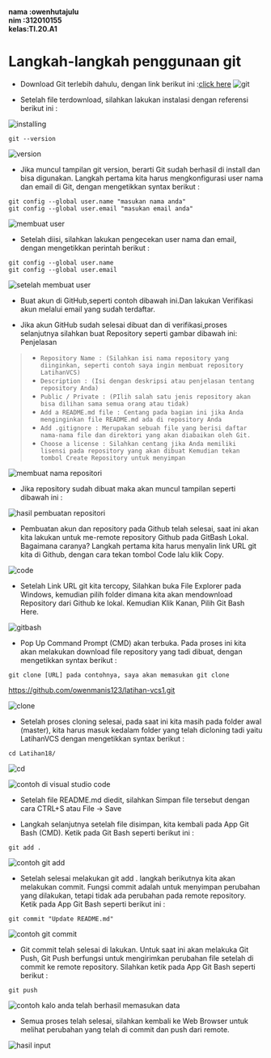 
**nama :owenhutajulu** <br>
**nim  :312010155** <br>
**kelas:TI.20.A1** <br>

# Langkah-langkah penggunaan git
* Download Git terlebih dahulu, dengan link berikut ini :[click here](https://git-scm.com/)
![git](ttr/git.png)

* Setelah file terdownload, silahkan lakukan instalasi dengan referensi berikut ini :

![installing](ttr/installing.png)

`git --version` <br>

![version](ttr/version.png)

* Jika muncul tampilan git version, berarti Git sudah berhasil di install dan bisa digunakan. Langkah pertama kita harus mengkonfigurasi user nama dan email di Git, dengan mengetikkan syntax berikut : <br>

`git config --global user.name "masukan nama anda"` <br>
`git config --global user.email "masukan email anda"` <br>

![membuat user](ttr/user.png)

* Setelah diisi, silahkan lakukan pengecekan user nama dan email, dengan mengetikkan perintah berikut : <br>

`git config --global user.name` <br>
`git config --global user.email` <br>


![setelah membuat user](ttr/name.png)


* Buat akun di GitHub,seperti contoh dibawah ini.Dan lakukan Verifikasi akun melalui email yang sudah terdaftar.


* Jika akun GitHub sudah selesai dibuat dan di verifikasi,proses selanjutnya silahkan buat Repository seperti gambar dibawah ini: Penjelasan

> * `Repository Name : (Silahkan isi nama repository yang diinginkan, seperti contoh saya ingin membuat repository LatihanVCS)`
> * `Description : (Isi dengan deskripsi atau penjelasan tentang repository Anda)`
> * `Public / Private : (PIlih salah satu jenis repository akan bisa dilihan sama semua orang atau tidak)`
> * `Add a README.md file : Centang pada bagian ini jika Anda menginginkan file README.md ada di repository Anda`
> * `Add .gitignore : Merupakan sebuah file yang berisi daftar nama-nama file dan direktori yang akan diabaikan oleh Git.`
> * `Choose a license : Silahkan centang jika Anda memiliki lisensi pada repository yang akan dibuat Kemudian tekan tombol Create Repository untuk menyimpan`

![membuat nama repositori](ttr/latihan.png)


* Jika repository sudah dibuat maka akan muncul tampilan seperti dibawah ini :

![hasil pembuatan repositori](ttr/hasilbuat.png)

* Pembuatan akun dan repository pada Github telah selesai, saat ini akan kita lakukan untuk me-remote repository Github pada GitBash Lokal. Bagaimana caranya? Langkah pertama kita harus menyalin link URL git kita di Github, dengan cara tekan tombol Code lalu klik Copy. <br>


![code](ttr/kode.png) <br>

* Setelah Link URL git kita tercopy, Silahkan buka File Explorer pada Windows, kemudian pilih folder dimana kita akan mendownload Repository dari Github ke lokal. Kemudian Klik Kanan, Pilih Git Bash Here.

![gitbash](ttr/GitBash.png)


* Pop Up Command Prompt (CMD) akan terbuka. Pada proses ini kita akan melakukan download file repository yang tadi dibuat, dengan mengetikkan syntax berikut :


`git clone [URL] pada contohnya, saya akan memasukan git clone` <br>

https://github.com/owenmanis123/latihan-vcs1.git


![clone](ttr/clone.png) <br>


* Setelah proses cloning selesai, pada saat ini kita masih pada folder awal (master), kita harus masuk kedalam folder yang telah dicloning tadi yaitu LatihanVCS dengan mengetikkan syntax berikut :


`cd Latihan18/` <br>

![cd](ttr/cd.png) <br>

![contoh di visual studio code](ttr/vs.png) <br>


* Setelah file README.md diedit, silahkan Simpan file tersebut dengan cara CTRL+S atau File -> Save

* Langkah selanjutnya setelah file disimpan, kita kembali pada App Git Bash (CMD). Ketik pada Git Bash seperti berikut ini :


`git add .` <br>

![contoh git add](ttr/add.png)

* Setelah selesai melakukan git add . langkah berikutnya kita akan melakukan commit. Fungsi commit adalah untuk menyimpan perubahan yang dilakukan, tetapi tidak ada perubahan pada remote repository. Ketik pada App Git Bash seperti berikut ini :


`git commit "Update README.md"` <br>

![contoh git commit](ttr/commit.png)

* Git commit telah selesai di lakukan. Untuk saat ini akan melakuka Git Push, Git Push berfungsi untuk mengirimkan perubahan file setelah di commit ke remote repository. Silahkan ketik pada App Git Bash seperti berikut :

`git push` <br>

![contoh kalo anda telah berhasil memasukan data](ttr/push.png)

* Semua proses telah selesai, silahkan kembali ke Web Browser untuk melihat perubahan yang telah di commit dan push dari remote.

![hasil input](ttr/ptr.png) <br>
